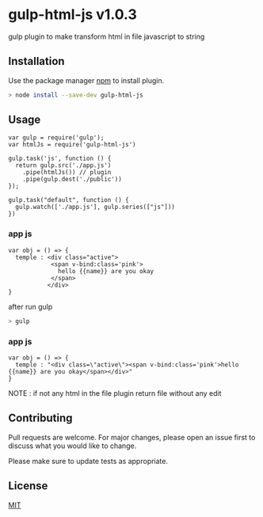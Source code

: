 # gulp-html-js v1.0.3

gulp plugin to make transform html in file javascript to string
## Installation

Use the package manager [npm](https://www.npmjs.com) to install plugin.

```bash
> node install --save-dev gulp-html-js
```

## Usage

```
var gulp = require('gulp');
var htmlJs = require('gulp-html-js')

gulp.task('js', function () {
  return gulp.src('./app.js')
    .pipe(htmlJs()) // plugin
    .pipe(gulp.dest('./public'))
});

gulp.task("default", function () {
  gulp.watch(['./app.js'], gulp.series(["js"]))
})
```

### app js

```
var obj = () => {
  temple : <div class="active">
            <span v-bind:class='pink'>
              hello {{name}} are you okay
            </span>
           </div>
}
```
after run gulp
```bash
> gulp
```

### app js

```
var obj = () => {
  temple : "<div class=\"active\"><span v-bind:class='pink'>hello {{name}} are you okay</span></div>"
}
```

NOTE : if not any html in the file plugin return file without any edit

## Contributing
Pull requests are welcome. For major changes, please open an issue first to discuss what you would like to change.

Please make sure to update tests as appropriate.

## License
[MIT](https://choosealicense.com/licenses/mit/https://github.com/AbrahemAlhofe/gulp-html-js/blob/master/LICENSE)

